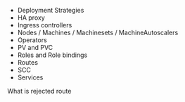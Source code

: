 - Deployment Strategies
- HA proxy
- Ingress controllers
- Nodes / Machines / Machinesets / MachineAutoscalers
- Operators
- PV and PVC
- Roles and Role bindings
- Routes
- SCC
- Services


What is rejected route
